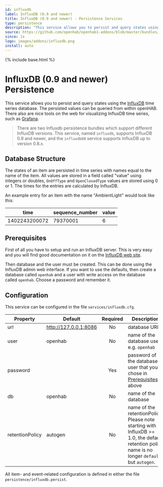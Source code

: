 ```yaml
---
id: influxdb
label: InfluxDB (0.9 and newer)
title: InfluxDB (0.9 and newer) - Persistence Services
type: persistence
description: "This service allows you to persist and query states using the [InfluxDB](http://influxdb.org) time series database. The persisted values can be queried from within openHAB. There also are nice tools on the web for visualizing InfluxDB time series, such as [Grafana](http://grafana.org/)."
source: https://github.com/openhab/openhab1-addons/blob/master/bundles/persistence/org.openhab.persistence.influxdb/README.md
since: 1x
logo: images/addons/influxdb.png
install: auto
---
```


<!-- Attention authors: Do not edit directly. Please add your changes to the appropriate source repository -->

{% include base.html %}

# InfluxDB (0.9 and newer) Persistence

This service allows you to persist and query states using the [InfluxDB](http://influxdb.org) time series database. The persisted values can be queried from within openHAB. There also are nice tools on the web for visualizing InfluxDB time series, such as [Grafana](http://grafana.org/).

> There are two Influxdb persistence bundles which support different InfluxDB versions.  This service, named `influxdb`, supports InfluxDB 0.9 and newer, and the `influxdb08` service supports InfluxDB up to version 0.8.x.

## Database Structure

The states of an item are persisted in time series with names equal to the name of the item.  All values are stored in a field called "value" using integers or doubles, `OnOffType` and `OpenClosedType` values are stored using 0 or 1. The times for the entries are calculated by InfluxDB.

An example entry for an item with the name "AmbientLight" would look like this:

|time |   sequence_number| value|
|-----|-----------------|-------|
|1402243200072 |  79370001 |   6|

## Prerequisites

First of all you have to setup and run an InfluxDB server. This is very easy and you will find good documentation on it on the [InfluxDB web site](https://docs.influxdata.com/influxdb/v1.2/).

Then database and the user must be created. This can be done using the InfluxDB admin web interface. If you want to use the defaults, then create a database called `openhab` and a user with write access on the database called `openhab`. Choose a password and remember it.

## Configuration

This service can be configured in the file `services/influxdb.cfg`.

| Property | Default | Required | Description |
|----------|---------|:--------:|-------------|
| url      | http://127.0.0.1:8086 | No | database URL |
| user     | openhab |    No    | name of the database user, e.g. `openhab` |
| password |         |    Yes   | password of the database user that you chose in [Prerequisites](#prerequisites) above |
| db       | openhab |    No    | name of the database |
| retentionPolicy | autogen |  No | name of the retentionPolicy. Please note starting with InfluxDB >= 1.0, the default retention policy name is no longer `default` but `autogen`. |

All item- and event-related configuration is defined in either the file `persistence/influxdb.persist`.
